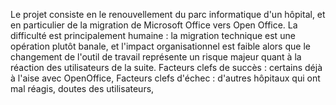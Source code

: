 Le projet consiste en le renouvellement du parc informatique d'un hôpital, et en particulier de la migration de Microsoft Office vers Open Office. La difficulté est principalement humaine : la migration technique est une opération plutôt banale, et l'impact organisationnel est faible alors que le changement de l'outil de travail représente un risque majeur quant à la réaction des utilisateurs de la suite. 
Facteurs clefs de succès : certains déjà à l'aise avec OpenOffice, 
Facteurs clefs d'échec : d'autres hôpitaux qui ont mal réagis, doutes des utilisateurs, 